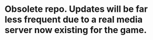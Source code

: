 # Obsolete repo. Updates will be far less frequent due to a real media server now existing for the game.
